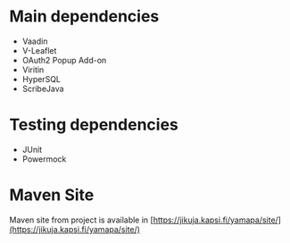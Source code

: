 # Main dependencies

* Vaadin
* V-Leaflet
* OAuth2 Popup Add-on
* Viritin
* HyperSQL
* ScribeJava


# Testing dependencies

* JUnit
* Powermock

# Maven Site

Maven site from project is available in [https://jikuja.kapsi.fi/yamapa/site/](https://jikuja.kapsi.fi/yamapa/site/)